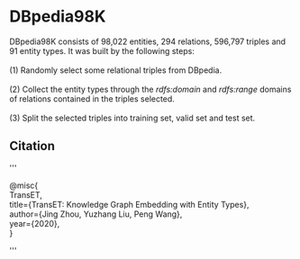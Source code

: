 # DBpedia98K

DBpedia98K consists of 98,022 entities, 294 relations, 596,797 triples and 91 entity types. It was built by the following steps:  
</br>
(1) Randomly select some relational triples from DBpedia.   
</br>
(2) Collect the entity types through the *rdfs:domain* and *rdfs:range* domains of relations contained in the triples selected.  
</br>
(3) Split the selected triples into training set, valid set and test set.
</br>
## Citation
'''

@misc{  
  TransET,  
  title={TransET: Knowledge Graph Embedding with Entity Types},  
  author={Jing Zhou, Yuzhang Liu, Peng Wang},  
  year={2020},  
}  

'''
